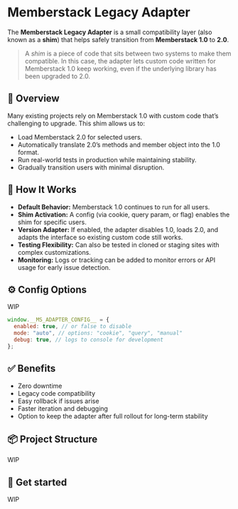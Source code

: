# Memberstack Legacy Adapter

The **Memberstack Legacy Adapter** is a small compatibility layer (also known as a **shim**) that helps safely transition from **Memberstack 1.0** to **2.0**.

> A *shim* is a piece of code that sits between two systems to make them compatible. In this case, the adapter lets custom code written for Memberstack 1.0 keep working, even if the underlying library has been upgraded to 2.0.
## 🚀 Overview

Many existing projects rely on Memberstack 1.0 with custom code that’s challenging to upgrade. This shim allows us to:
- Load Memberstack 2.0 for selected users.
- Automatically translate 2.0’s methods and member object into the 1.0 format.
- Run real-world tests in production while maintaining stability.
- Gradually transition users with minimal disruption.

## 🧩 How It Works

- **Default Behavior:** Memberstack 1.0 continues to run for all users.
- **Shim Activation:** A config (via cookie, query param, or flag) enables the shim for specific users.
- **Version Adapter:** If enabled, the adapter disables 1.0, loads 2.0, and adapts the interface so existing custom code still works.
- **Testing Flexibility:** Can also be tested in cloned or staging sites with complex customizations.
- **Monitoring:** Logs or tracking can be added to monitor errors or API usage for early issue detection.

## ⚙️ Config Options
WIP
```js
window.__MS_ADAPTER_CONFIG__ = {
  enabled: true, // or false to disable
  mode: "auto", // options: "cookie", "query", "manual"
  debug: true, // logs to console for development
};

```

## ✅ Benefits
- Zero downtime
- Legacy code compatibility
- Easy rollback if issues arise
- Faster iteration and debugging
- Option to keep the adapter after full rollout for long-term stability

## 📦 Project Structure
WIP

## 🧪 Get started
WIP
